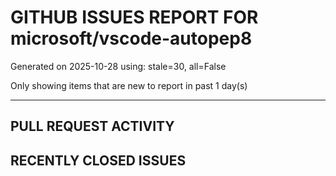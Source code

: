 
# GITHUB ISSUES REPORT FOR microsoft/vscode-autopep8


Generated on 2025-10-28 using: stale=30, all=False


Only showing items that are new to report in past 1 day(s)


---

## PULL REQUEST ACTIVITY


## RECENTLY CLOSED ISSUES





















